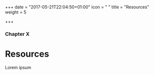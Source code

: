 +++
date = "2017-05-21T22:04:50+01:00"
icon = "<i class='fa fa-bookmark-o' aria-hidden='true'></i> "
title = "Resources"
weight = 5

+++

### Chapter X

# Resources

Lorem ipsum
